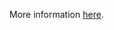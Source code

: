 More information [here](https://docs.paloaltonetworks.com/content/techdocs/en_US/prisma/prisma-cloud/prisma-cloud-code-security-policy-reference/alibaba-policies/alibaba-general-policies/ensure-alibaba-cloud-oss-bucket-has-transfer-acceleration-disabled.html).
